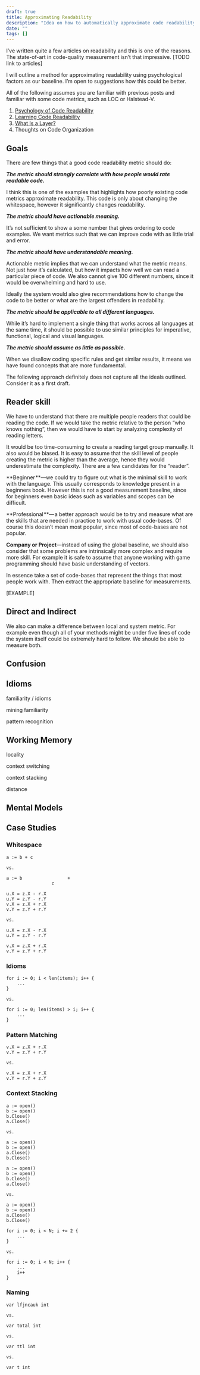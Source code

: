 ```yaml
---
draft: true
title: Approximating Readability
description: "Idea on how to automatically approximate code readability."
date: ""
tags: []
---
```


I’ve written quite a few articles on readability and this is one of the reasons. The state-of-art in code-quality measurement isn’t that impressive. \[TODO link to articles\]

I will outline a method for approximating readability using psychological factors as our baseline. I’m open to suggestions how this could be better.

All of the following assumes you are familiar with previous posts and familiar with some code metrics, such as LOC or Halstead-V.

1.  [Psychology of Code Readability](https://medium.com/@egonelbre/psychology-of-code-readability-d23b1ff1258a)
2.  [Learning Code Readability](https://medium.com/@egonelbre/learning-code-readability-a80e311d3a20)
3.  [What Is a Layer?](https://medium.com/@egonelbre/what-is-a-layer-948bb1a26b5d)
4.  Thoughts on Code Organization

## Goals

There are few things that a good code readability metric should do:

**_The metric should strongly correlate with how people would rate readable code._**

I think this is one of the examples that highlights how poorly existing code metrics approximate readability. This code is only about changing the whitespace, however it significantly changes readability.

**_The metric should have actionable meaning._**

It’s not sufficient to show a some number that gives ordering to code examples. We want metrics such that we can improve code with as little trial and error.

**_The metric should have understandable meaning._**

Actionable metric implies that we can understand what the metric means. Not just how it’s calculated, but how it impacts how well we can read a particular piece of code. We also cannot give 100 different numbers, since it would be overwhelming and hard to use.

Ideally the system would also give recommendations how to change the code to be better or what are the largest offenders in readability.

**_The metric should be applicable to all different languages._**

While it’s hard to implement a single thing that works across all languages at the same time, it should be possible to use similar principles for imperative, functional, logical and visual languages.

**_The metric should assume as little as possible._**

When we disallow coding specific rules and get similar results, it means we have found concepts that are more fundamental.

The following approach definitely does not capture all the ideals outlined. Consider it as a first draft.

## Reader skill

We have to understand that there are multiple people readers that could be reading the code. If we would take the metric relative to the person “who knows nothing”, then we would have to start by analyzing complexity of reading letters.

It would be too time-consuming to create a reading target group manually. It also would be biased. It is easy to assume that the skill level of people creating the metric is higher than the average, hence they would underestimate the complexity. There are a few candidates for the “reader”.

**Beginner **—we could try to figure out what is the minimal skill to work with the language. This usually corresponds to knowledge present in a beginners book. However this is not a good measurement baseline, since for beginners even basic ideas such as variables and scopes can be difficult.

**Professional **— a better approach would be to try and measure what are the skills that are needed in practice to work with usual code-bases. Of course this doesn’t mean most popular, since most of code-bases are not popular.

**Company or Project**—instead of using the global baseline, we should also consider that some problems are intrinsically more complex and require more skill. For example it is safe to assume that anyone working with game programming should have basic understanding of vectors.

In essence take a set of code-bases that represent the things that most people work with. Then extract the appropriate baseline for measurements.

\[EXAMPLE\]

## Direct and Indirect

We also can make a difference between local and system metric. For example even though all of your methods might be under five lines of code the system itself could be extremely hard to follow. We should be able to measure both.

## Confusion

## Idioms

familiarity / idioms

mining familiarity

pattern recognition

## Working Memory

locality

context switching

context stacking

distance

## Mental Models


## Case Studies

### Whitespace

```
a := b + c

vs.

a := b                 +
				 c
```

```
u.X = z.X - r.X
u.Y = z.Y - r.Y
v.X = z.X + r.X
v.Y = z.Y + r.Y

vs.

u.X = z.X - r.X
u.Y = z.Y - r.Y

v.X = z.X + r.X
v.Y = z.Y + r.Y
```

### Idioms

```
for i := 0; i < len(items); i++ {
	...
}

vs.

for i := 0; len(items) > i; i++ {
	...
}
```

### Pattern Matching

```
v.X = z.X + r.X
v.Y = z.Y + r.Y

vs.

v.X = z.X + r.X
v.Y = r.Y + z.Y
```

### Context Stacking

```
a := open()
b := open()
b.Close()
a.Close()

vs.

a := open()
b := open()
a.Close()
b.Close()
```

```
a := open()
b := open()
b.Close()
a.Close()

vs.

a := open()
b := open()
a.Close()
b.Close()
```

```
for i := 0; i < N; i += 2 {
    ...
}

vs.

for i := 0; i < N; i++ {
    ...
    i++
}
```

### Naming

```
var lfjncauk int

vs.

var total int

vs.

var ttl int

vs.

var t int
```